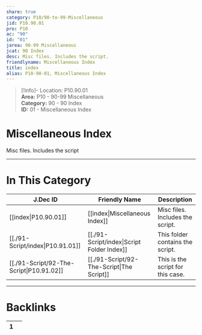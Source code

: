 ```yaml
---  
share: true  
category: P10/90-to-99-Miscellaneous  
jid: P10.90.01  
pro: P10  
ac: "90"  
id: "01"  
jarea: 90-99 Miscellaneous  
jcat: 90 Index  
desc: Misc files. Includes the script.  
friendlyname: Miscellaneous Index  
title: index  
alias: P10-90-01, Miscellaneous Index  
---  
```

  
>[!info]- Location: P10.90.01  
>**Area:** P10 - 90-99 Miscellaneous  
>**Category:** 90 - 90 Index  
>**ID:** 01 - Miscellaneous Index  
  
# Miscellaneous Index  
  
Misc files. Includes the script  
  
  
  
---  
# In This Category  
  
| J.Dec ID                                                                                             | Friendly Name                                                                                          | Description                       |  
| ---------------------------------------------------------------------------------------------------- | ------------------------------------------------------------------------------------------------------ | --------------------------------- |  
| [[index\|P10.90.01]]                   | [[index\|Miscellaneous Index]]           | Misc files. Includes the script.  |  
| [[./91-Script/index\|P10.91.01]]         | [[./91-Script/index\|Script Folder Index]] | This folder contains the script.  |  
| [[./91-Script/92-The-Script\|P10.91.02]] | [[./91-Script/92-The-Script\|The Script]]  | This is the script for this case. |  
  
  
---  
# Backlinks  
<div><table class="dataview table-view-table"><thead class="table-view-thead"><tr class="table-view-tr-header"><th class="table-view-th"><span></span><span class="dataview small-text">1</span></th><th class="table-view-th"><span></span></th></tr></thead><tbody class="table-view-tbody"></tbody></table></div>